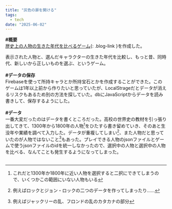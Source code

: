 ```yaml
---
title: "灰色の扉を開ける"
tags:
  - tech
date: "2025-06-02"
---
```

**<span class="ff7f7e">#</span>概要**<br>
[歴史上の人物の生きた年代を比べるゲーム](https://coiluck.moe/history-game/){: .blog-link }を作成した。

<!--more-->

表示された人物と、選んだキャラクターの生きた年代を比較し、もっと昔、同時代、新しいから正しいものを選ぶ、というゲーム。<br>
<br>
**<span class="ff7f7e">#</span>データの保存**<br>
Firebaseを使って所持キャラとか所持宝石とかを作成することができた。このゲームは1年以上前から作りたいと思っていたが、LocalStrageだとデータが消えるリスクもあるため別の方法を探していた。dbにJavaScriptからデータを読み書きして、保存するようにした。<br>
<br>
**<span class="ff7f7e">#</span>データ**<br>
一番大変だったのはデータを書くところだった。高校の世界史の教材を引っ張り出してきて、1300年から1800年の人物[^1]をひたすら書き留めていき、そのあと生没年や業績を調べて入力した。データが重複してしまい[^2]、また人物だと思っていたのが人物ではないこと[^3]もあった。プレイできる人物のjsonファイルとゲームで使うjsonファイルのidを統一しなかったので、選択中の人物と選択中の人物を比べる、なんてことも発生するようになってしまった。<br><br>

[^1]: これだと1300年か1800年に近い人物を選択すると二択にできてしまうので、いくつかこの範囲にいない人物もいる
[^2]: 例えばロックとジョン・ロックの二つのデータを作ってしまったり……
[^3]: 例えばジャックリーの乱、フロンドの乱のカタカナの部分